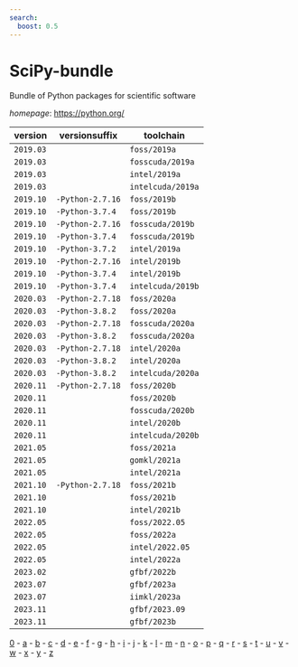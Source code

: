 ```yaml
---
search:
  boost: 0.5
---
```

# SciPy-bundle

Bundle of Python packages for scientific software

*homepage*: <https://python.org/>

version | versionsuffix | toolchain
--------|---------------|----------
``2019.03`` |  | ``foss/2019a``
``2019.03`` |  | ``fosscuda/2019a``
``2019.03`` |  | ``intel/2019a``
``2019.03`` |  | ``intelcuda/2019a``
``2019.10`` | ``-Python-2.7.16`` | ``foss/2019b``
``2019.10`` | ``-Python-3.7.4`` | ``foss/2019b``
``2019.10`` | ``-Python-2.7.16`` | ``fosscuda/2019b``
``2019.10`` | ``-Python-3.7.4`` | ``fosscuda/2019b``
``2019.10`` | ``-Python-3.7.2`` | ``intel/2019a``
``2019.10`` | ``-Python-2.7.16`` | ``intel/2019b``
``2019.10`` | ``-Python-3.7.4`` | ``intel/2019b``
``2019.10`` | ``-Python-3.7.4`` | ``intelcuda/2019b``
``2020.03`` | ``-Python-2.7.18`` | ``foss/2020a``
``2020.03`` | ``-Python-3.8.2`` | ``foss/2020a``
``2020.03`` | ``-Python-2.7.18`` | ``fosscuda/2020a``
``2020.03`` | ``-Python-3.8.2`` | ``fosscuda/2020a``
``2020.03`` | ``-Python-2.7.18`` | ``intel/2020a``
``2020.03`` | ``-Python-3.8.2`` | ``intel/2020a``
``2020.03`` | ``-Python-3.8.2`` | ``intelcuda/2020a``
``2020.11`` | ``-Python-2.7.18`` | ``foss/2020b``
``2020.11`` |  | ``foss/2020b``
``2020.11`` |  | ``fosscuda/2020b``
``2020.11`` |  | ``intel/2020b``
``2020.11`` |  | ``intelcuda/2020b``
``2021.05`` |  | ``foss/2021a``
``2021.05`` |  | ``gomkl/2021a``
``2021.05`` |  | ``intel/2021a``
``2021.10`` | ``-Python-2.7.18`` | ``foss/2021b``
``2021.10`` |  | ``foss/2021b``
``2021.10`` |  | ``intel/2021b``
``2022.05`` |  | ``foss/2022.05``
``2022.05`` |  | ``foss/2022a``
``2022.05`` |  | ``intel/2022.05``
``2022.05`` |  | ``intel/2022a``
``2023.02`` |  | ``gfbf/2022b``
``2023.07`` |  | ``gfbf/2023a``
``2023.07`` |  | ``iimkl/2023a``
``2023.11`` |  | ``gfbf/2023.09``
``2023.11`` |  | ``gfbf/2023b``

[0](../0/index.md) - [a](../a/index.md) - [b](../b/index.md) - [c](../c/index.md) - [d](../d/index.md) - [e](../e/index.md) - [f](../f/index.md) - [g](../g/index.md) - [h](../h/index.md) - [i](../i/index.md) - [j](../j/index.md) - [k](../k/index.md) - [l](../l/index.md) - [m](../m/index.md) - [n](../n/index.md) - [o](../o/index.md) - [p](../p/index.md) - [q](../q/index.md) - [r](../r/index.md) - [s](../s/index.md) - [t](../t/index.md) - [u](../u/index.md) - [v](../v/index.md) - [w](../w/index.md) - [x](../x/index.md) - [y](../y/index.md) - [z](../z/index.md)

